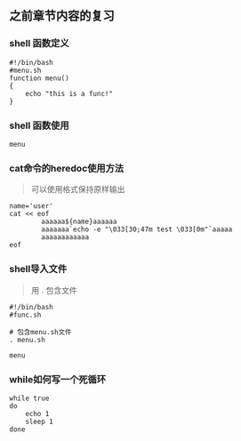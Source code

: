 ## 之前章节内容的复习
### shell 函数定义
```
#!/bin/bash
#menu.sh
function menu()
{
    echo "this is a func!"
}
```
### shell 函数使用
```
menu
```
### cat命令的heredoc使用方法
> 可以使用格式保持原样输出
```
name='user'
cat << eof
        aaaaaa${name}aaaaaa
        aaaaaaa`echo -e "\033[30;47m test \033[0m"`aaaaa
        aaaaaaaaaaaa
eof
```
### shell导入文件
> 用 . 包含文件
```
#!/bin/bash
#func.sh

# 包含menu.sh文件
. menu.sh    

menu
```
### while如何写一个死循环
```
while true
do
    echo 1
    sleep 1
done 
```